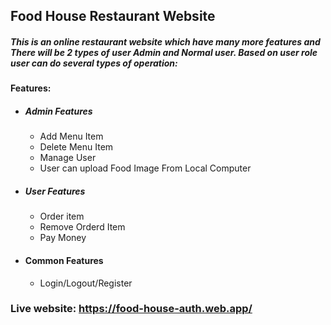 ## Food House Restaurant Website

##### This is an online restaurant website which have many more features and There will be 2 types of user Admin and Normal user. Based on user role user can do several types of operation:

#### Features:

- ##### Admin Features
    - Add Menu Item
    - Delete Menu Item
    - Manage User
    - User can upload Food Image From Local Computer

- ##### User Features
    - Order item
    - Remove Orderd Item
    - Pay Money

- #### Common Features
    - Login/Logout/Register


### Live website:  https://food-house-auth.web.app/   